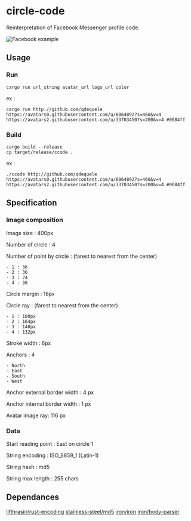 # circle-code

Reinterpretation of Facebook Messenger profile code. 

![Facebook example](https://i.stack.imgur.com/uJo9L.png)

## Usage

### Run

`cargo run url_string avatar_url logo_url color`

ex : 

`cargo run http://github.com/qdequele https://avatars0.githubusercontent.com/u/6064892?s=460&v=4 https://avatars2.githubusercontent.com/u/33703450?s=200&v=4 #0084ff`


### Build

```
cargo build --release
cp target/release/ccode .
```

ex : 

`./ccode http://github.com/qdequele https://avatars0.githubusercontent.com/u/6064892?s=460&v=4 https://avatars2.githubusercontent.com/u/33703450?s=200&v=4 #0084ff`

## Specification

### Image composition

Image size : 400px

Number of circle : 4

Number of point by circle : (farest to nearest from the center)

	- 1 : 36
	- 2 : 36
	- 3 : 24
	- 4 : 36

Circle margin : 16px

Circle ray : (farest to nearest from the center)

	- 1 : 180px
	- 2 : 164px
	- 3 : 148px
	- 4 : 132px

Stroke width : 6px

Anchors : 4

	- North
	- East
	- South
	- West

Anchor external border width : 4 px

Anchor internal border width : 1 px

Avatar image ray: 116 px

### Data 

Start reading point : East on circle 1

String encoding : ISO_8859_1 (Latin-1)

String hash : md5

String max length : 255 chars

## Dependances

[lifthrasiir/rust-encoding](https://github.com/lifthrasiir/rust-encoding)
[stainless-steel/md5](https://github.com/stainless-steel/md5)
[iron/iron](https://github.com/iron/iron)
[iron/body-parser](https://github.com/iron/body-parser)
